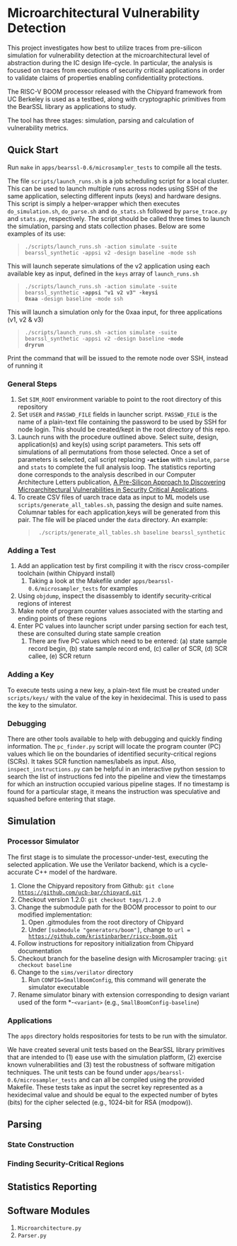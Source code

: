 # Microarchitectural Vulnerability Detection
This project investigates how best to utilize traces from pre-silicon simulation for vulnerability detection at the microarchitectural level of abstraction during the IC design life-cycle.  In particular, the analysis is focused on traces from executions of security critical applications in order to validate claims of properties enabling confidentiality protections.

The RISC-V BOOM processor released with the Chipyard framework from UC Berkeley is used as a testbed, along with cryptographic primitives from the BearSSL library as applications to study.

The tool has three stages: simulation, parsing and calculation of vulnerability metrics.

## Quick Start

Run <code>make</code> in <code>apps/bearssl-0.6/microsampler_tests</code> to compile all the tests.

The file <code>scripts/launch_runs.sh</code> is a job scheduling script for a local cluster. This can be used to launch multiple runs across nodes using SSH of the same application, selecting different inputs (keys) and hardware designs. This script is simply a helper-wrapper which then executes <code>do_simulation.sh</code>, <code>do_parse.sh</code> and <code>do_stats.sh</code> followed by <code>parse_trace.py</code> and <code>stats.py</code>, respectively.
The script should be called three times to launch the simulation, parsing and stats collection phases. Below are some examples of its use:  
> <code>./scripts/launch_runs.sh -action simulate -suite bearssl_synthetic -appsi v2 -design baseline -mode ssh</code>    

This will launch seperate simulations of the v2 application using each available key as input, defined in the <code>keys</code> array of <code>launch_runs.sh</code>

> <code>./scripts/launch_runs.sh -action simulate -suite bearssl_synthetic  **-appsi "v1 v2 v3"**  **-keysi 0xaa** -design baseline -mode ssh</code> 
   
This will launch a simulation only for the 0xaa input, for three applications (v1, v2 & v3)

> <code>./scripts/launch_runs.sh -action simulate -suite bearssl_synthetic -appsi v2 -design baseline **-mode dryrun**</code> 

Print the command that will be issued to the remote node over SSH, instead of running it

### General Steps

1. Set <code>SIM_ROOT</code> environment variable to point to the root directory of this repository
2. Set <code>USER</code> and <code>PASSWD_FILE</code> fields in launcher script. <code>PASSWD_FILE</code> is the name of a plain-text file containing the password to be used by SSH for node login. This should be created/kept in the root directory of this repo.
3. Launch runs with the procedure outlined above. Select suite, design, application(s) and key(s) using script parameters. This sets off simulations of all permutations from those selected. Once a set of parameters is selected, call script replacing <code>**-action**</code> with <code>simulate</code>, <code>parse</code> and <code>stats</code> to complete the full analysis loop.  The statistics reporting done corresponds to the analysis described in our Computer Architecture Letters publication, [A Pre-Silicon Approach to Discovering Microarchitectural Vulnerabilities in Security Critical Applications].
4. To create CSV files of uarch trace data as input to ML models use <code>scripts/generate_all_tables.sh</code>, passing the design and suite names. Columnar tables for each application,keys will be generated from this pair. The file will be placed under the <code>data</code> directory. An example:
   > <code> ./scripts/generate_all_tables.sh baseline bearssl_synthetic </code>

### Adding a Test
1. Add an application test by first compiling it with the riscv cross-compiler toolchain (within Chipyard install)
    1. Taking a look at the Makefile under <code>apps/bearssl-0.6/microsampler_tests</code> for examples
3. Using <code>objdump</code>, inspect the disassembly to identify security-critical regions of interest
4. Make note of program counter values associated with the starting and ending points of these regions
5. Enter PC values into launcher script under parsing section for each test, these are consulted during state sample creation
    1. There are five PC values which need to be entered: (a) state sample record begin, (b) state sample record end, (c) caller of SCR, (d) SCR callee, (e) SCR return
   
### Adding a Key
To execute tests using a new key, a plain-text file must be created under <code>scripts/keys/</code> with the value of the key in hexidecimal. This is used to pass the key to the simulator.
    
### Debugging
There are other tools available to help with debugging and quickly finding information. The <code>pc_finder.py</code> script will locate the program counter (PC) values which lie on the boundaries of identified security-critical regions (SCRs). It takes SCR function names/labels as input.
Also, <code>inspect_instructions.py</code> can be helpful in an interactive python session to search the list of instructions fed into the pipeline and view the timestamps for which an instruction occupied various pipeline stages. If no timestamp is found for a particular stage, it means the instruction was speculative and squashed before entering that stage.

## Simulation

### Processor Simulator
The first stage is to simulate the processor-under-test, executing the selected application. We use the Verilator backend, which is a cycle-accurate C++ model of the hardware.

1. Clone the Chipyard repository from Github: <code>git clone https://github.com/ucb-bar/chipyard.git</code>
2. Checkout version 1.2.0: <code>git checkout tags/1.2.0</code>
3. Change the submodule path for the BOOM processor to point to our modified implementation:
    1. Open .gitmodules from the root directory of Chipyard
    2. Under <code>[submodule "generators/boom"]</code>, change to <code>url = https://github.com/kristinbarber/riscv-boom.git</code>
4. Follow instructions for repository initialization from Chipyard documentation
5. Checkout branch for the baseline design with Microsampler tracing: <code>git checkout baseline</code>
6. Change to the <code>sims/verilator</code> directory
    1. Run <code>CONFIG=SmallBoomConfig</code>, this command will generate the simulator executable
7. Rename simulator binary with extension corresponding to design variant used of the form \*-`<variant>` (e.g., <code>SmallBoomConfig-baseline</code>)

### Applications
The <code>apps</code> directory holds respositories for tests to be run with the simulator.

We have created several unit tests based on the BearSSL library primitives that are intended to (1) ease use with the simulation platform, (2) exercise known vulnerabilities and (3) test the robustness of software mitigation techniques.
The unit tests can be found under <code>apps/bearssl-0.6/microsampler_tests</code> and can all be compiled using the provided Makefile. These tests take as input the secret key represented as a hexidecimal value and should be equal to the expected number of bytes (bits) for the cipher selected (e.g., 1024-bit for RSA (modpow)).

## Parsing
### State Construction
### Finding Security-Critical Regions    

## Statistics Reporting

## Software Modules
1. <code>Microarchitecture.py</code>
2. <code>Parser.py</code>

[A Pre-Silicon Approach to Discovering Microarchitectural Vulnerabilities in Security Critical Applications]: https://ieeexplore.ieee.org/document/9713708
